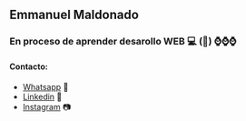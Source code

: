 ## Emmanuel Maldonado
### En proceso  de aprender desarollo WEB :computer: (:baby:) ⌚⌚⌚
#### Contacto:
 -  [Whatsapp](https://wa.me/+525652900500) :iphone:
 -  [Linkedin](https://www.linkedin.com/in/emmanuel-maldonado-7058621a1/) :satellite:
 -   [Instagram](https://www.instagram.com/ema.skillet/) :camera:
